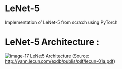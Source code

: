 # LeNet-5
Implementation of LeNet-5 from scratch using PyTorch 


# LeNet-5 Architecture :
![image-17](https://user-images.githubusercontent.com/113097576/190895973-4516a836-6254-42fe-96d7-7e4af84bca98.png)
LeNet5 Architecture (Source: http://yann.lecun.com/exdb/publis/pdf/lecun-01a.pdf)
